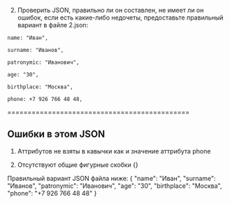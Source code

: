 2. Проверить JSON, правильно ли он составлен, не имеет ли он ошибок, если есть какие-либо недочеты, предоставьте правильный вариант в файле 2.json:

```
name: "Иван",

surname: "Иванов",

patronymic: "Иванович",

age: "30",

birthplace: "Москва",

phone: +7 926 766 48 48,

```
=============================================

## Ошибки в этом JSON 
1) Аттрибутов не взяты в кавычки как и значение аттрибута phone

2) Отсутствуют общие фигурные скобки {}

Правильный вариант JSON файла ниже:
{
  "name": "Иван",
  "surname": "Иванов",
  "patronymic": "Иванович",
  "age": "30",
  "birthplace": "Москва",
  "phone": "+7 926 766 48 48"
}